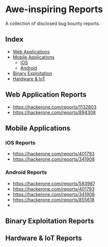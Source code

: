 # Awe-inspiring Reports

A collection of disclosed bug bounty reports.

## Index

- [Web Applications](#Web-Application-Reports)
- [Mobile Applications](#Mobile-Applications)
  - [iOS](#iOS-Reports)
  - [Android](#Android-Reports)
- [Binary Exploitation](#Binary-Exploitation-Reports)
- [Hardware & IoT](#Hardware-&-IoT-Reports)


## Web Application Reports
* https://hackerone.com/reports/1132803
* https://hackerone.com/reports/894308

## Mobile Applications

### iOS Reports
* https://hackerone.com/reports/401793
* https://hackerone.com/reports/341908


### Android Reports
* https://hackerone.com/reports/583987
* https://hackerone.com/reports/401793
* https://hackerone.com/reports/341908
* https://hackerone.com/reports/855618
* 

## Binary Exploitation Reports


## Hardware & IoT Reports
